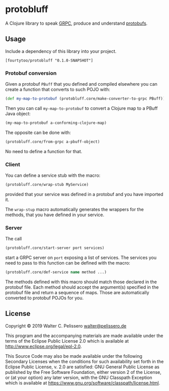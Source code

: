 # protobluff

A Clojure library to speak [GRPC](https://grpc.io), produce and
understand
[protobufs](https://developers.google.com/protocol-buffers).


## Usage

Include a dependency of this library into your project.

```
[fourtytoo/protobluff "0.1.0-SNAPSHOT"]
```


### Protobuf conversion

Given a protobuf `PBuff` that you defined and compiled elsewhere you
can create a function that converts to such POJO with:

```clojure
(def my-map-to-protobuf (protobluff.core/make-converter-to-grpc PBuff))
```

Then you can call `my-map-to-protobuf` to convert a Clojure map to
a PBuff Java object:

```clojure
(my-map-to-protobuf a-conforming-clojure-map)
```

The opposite can be done with:

```clojure
(protobluff.core/from-grpc a-pbuff-object)
```

No need to define a function for that.


### Client

You can define a service stub with the macro:

```clojure
(protobluff.core/wrap-stub MyService)
```

provided that your service was defined in a protobuf and you have
imported it.

The `wrap-stup` macro automatically generates the wrappers for the
methods, that you have defined in your service.


### Server

The call

```clojure
(protobluff.core/start-server port services)
```

start a GRPC server on `port` exposing a list of services.  The
services you need to pass to this function can be defined with the
macro:

```clojure
(protobluff.core/def-service name method ...)
```

The methods defined with this macro should match those declared in the
protobuf file.  Each method should accept the argument(s) specified in
the protobuf file and return a sequence of maps.  Those are
automatically converted to protobuf POJOs for you.



## License

Copyright © 2019 Walter C. Pelissero <walter@pelissero.de>

This program and the accompanying materials are made available under the
terms of the Eclipse Public License 2.0 which is available at
http://www.eclipse.org/legal/epl-2.0.

This Source Code may also be made available under the following Secondary
Licenses when the conditions for such availability set forth in the Eclipse
Public License, v. 2.0 are satisfied: GNU General Public License as published by
the Free Software Foundation, either version 2 of the License, or (at your
option) any later version, with the GNU Classpath Exception which is available
at https://www.gnu.org/software/classpath/license.html.

